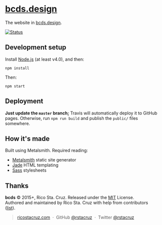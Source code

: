 # [bcds.design](http://bcds.design)

The website in [bcds.design](http://bcds.design).

[![Status](https://travis-ci.org/rstacruz/bcds.svg?branch=master)](https://travis-ci.org/rstacruz/bcds "See test builds")

## Development setup

Install [Node.js](https://nodejs.org/) (at least v4.0), and then:

```
npm install
```

Then:

```
npm start
```

## Deployment

**Just update the `master` branch;** Travis will automatically deploy it to
GitHub pages.  Otherwise, run `npm run build` and publish the `public/` files
somewhere.

## How it's made

Built using Metalsmith. Required reading:

- [Metalsmith](http://metalsmith.io/) static site generator
- [Jade](http://jade-lang.com/) HTML templating
- [Sass](http://sass-lang.com/) stylesheets

## Thanks

**bcds** © 2015+, Rico Sta. Cruz. Released under the [MIT] License.<br>
Authored and maintained by Rico Sta. Cruz with help from contributors ([list][contributors]).

> [ricostacruz.com](http://ricostacruz.com) &nbsp;&middot;&nbsp;
> GitHub [@rstacruz](https://github.com/rstacruz) &nbsp;&middot;&nbsp;
> Twitter [@rstacruz](https://twitter.com/rstacruz)

[MIT]: http://mit-license.org/
[contributors]: http://github.com/rstacruz/bcds/contributors
